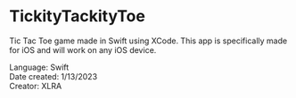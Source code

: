 # TickityTackityToe
Tic Tac Toe game made in Swift using XCode. This app is specifically made for iOS and will work on any iOS device.

Language: Swift <br>
Date created: 1/13/2023 <br>
Creator: XLRA


